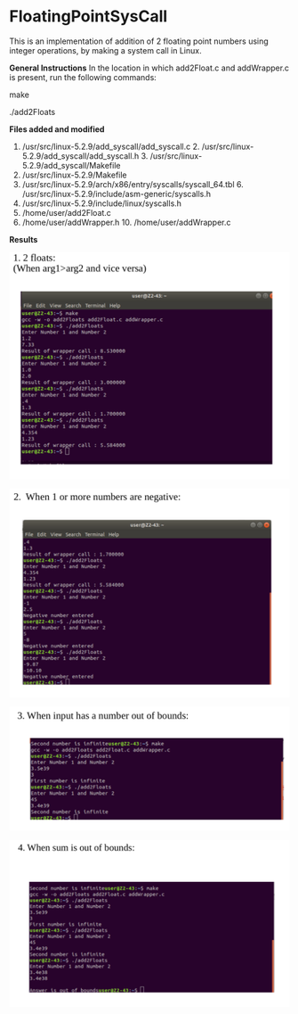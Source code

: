 # FloatingPointSysCall

This is an implementation of addition of 2 floating point numbers using integer operations, by making a system call in Linux.

**General Instructions**
In the location in which add2Float.c and addWrapper.c is present, run the following commands:

make 

./add2Floats

**Files added and modified**
1. /usr/src/linux-5.2.9/add_syscall/add_syscall.c 2. /usr/src/linux-5.2.9/add_syscall/add_syscall.h 3. /usr/src/linux-5.2.9/add_syscall/Makefile
4. /usr/src/linux-5.2.9/Makefile
5. /usr/src/linux-5.2.9/arch/x86/entry/syscalls/syscall_64.tbl 6. /usr/src/linux-5.2.9/include/asm-generic/syscalls.h
7. /usr/src/linux-5.2.9/include/linux/syscalls.h
8. /home/user/add2Float.c
9. /home/user/addWrapper.h 10. /home/user/addWrapper.c


**Results**

![P1](https://github.com/soundarya98/FloatingPointSysCall/blob/master/images/P1.png)

![P2](https://github.com/soundarya98/FloatingPointSysCall/blob/master/images/P2.png)

![P3](https://github.com/soundarya98/FloatingPointSysCall/blob/master/images/P3.png)

![P4](https://github.com/soundarya98/FloatingPointSysCall/blob/master/images/P4.png)

